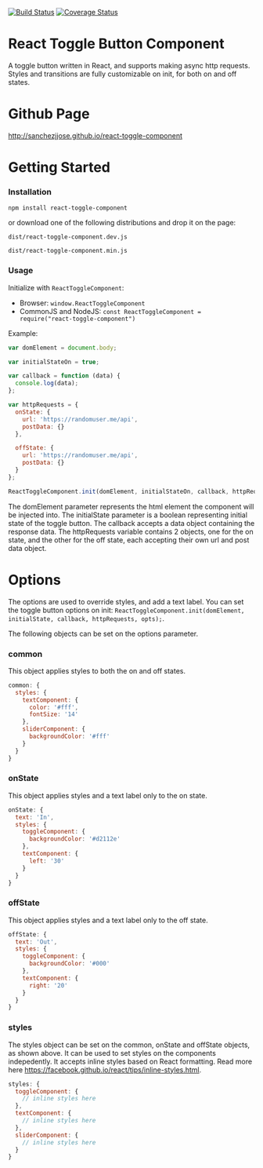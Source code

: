 [![Build Status](https://travis-ci.org/sanchezjjose/react-toggle-component.svg?branch=master)](https://travis-ci.org/sanchezjjose/react-toggle-component) [![Coverage Status](https://coveralls.io/repos/github/sanchezjjose/react-toggle-component/badge.svg?branch=master)](https://coveralls.io/github/sanchezjjose/react-toggle-component?branch=master)

# React Toggle Button Component

A toggle button written in React, and supports making async http requests. Styles and transitions are fully customizable on init, for both on and off states.

# Github Page
http://sanchezjjose.github.io/react-toggle-component

# Getting Started

### Installation

```
npm install react-toggle-component
```
or download one of the following distributions and drop it on the page:

```
dist/react-toggle-component.dev.js
```

```
dist/react-toggle-component.min.js
```

### Usage

Initialize with `ReactToggleComponent`:

- Browser: `window.ReactToggleComponent`
- CommonJS and NodeJS: `const ReactToggleComponent = require("react-toggle-component")`

Example:

```javascript
var domElement = document.body;

var initialStateOn = true;

var callback = function (data) { 
  console.log(data); 
};

var httpRequests = {
  onState: {
    url: 'https://randomuser.me/api', 
    postData: {}
  },

  offState: {
    url: 'https://randomuser.me/api', 
    postData: {}
  }
};

ReactToggleComponent.init(domElement, initialStateOn, callback, httpRequests);
```

The domElement parameter represents the html element the component will be injected into. The initialState parameter is a boolean representing initial state of the toggle button. The callback accepts a data object containing the response data. The httpRequests variable contains 2 objects, one for the on state, and the other for the off state, each accepting their own url and post data object.

# Options

The options are used to override styles, and add a text label. You can set the toggle button options on init: `ReactToggleComponent.init(domElement, initialState, callback, httpRequests, opts);`.

The following objects can be set on the options parameter.

### common

This object applies styles to both the on and off states.

```javascript
common: {
  styles: {
    textComponent: { 
      color: '#fff',
      fontSize: '14'
    },
    sliderComponent: { 
      backgroundColor: '#fff' 
    }
  }
}
```

### onState

This object applies styles and a text label only to the on state.

```javascript
onState: {
  text: 'In',
  styles: {
    toggleComponent: { 
      backgroundColor: '#d2112e' 
    },
    textComponent: {
      left: '30'
    }
  }
}
```

### offState

This object applies styles and a text label only to the off state.

```javascript
offState: { 
  text: 'Out',
  styles: {
    toggleComponent: { 
      backgroundColor: '#000' 
    },
    textComponent: {
      right: '20'
    }
  }
}
```

### styles

The styles object can be set on the common, onState and offState objects, as shown above. It can be used to set styles on the components indepedently. It accepts inline styles based on React formatting. Read more here https://facebook.github.io/react/tips/inline-styles.html.

```javascript
styles: {
  toggleComponent: { 
    // inline styles here 
  },
  textComponent: {
    // inline styles here
  },
  sliderComponent: {
    // inline styles here
  }
}
```
